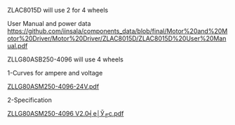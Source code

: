 
ZLAC8015D will use 2 for 4 wheels

User Manual and power data
https://github.com/iinsala/components_data/blob/final/Motor%20and%20Motor%20Driver/Motor%20Driver/ZLAC8015D/ZLAC8015D%20User%20Manual.pdf


ZLLG80ASB250-4096 will use 4 wheels

1-Curves for ampere and voltage

[ZLLG80ASM250-4096-24V.pdf](https://github.com/iinsala/components_data/files/15389786/ZLLG80ASM250-4096-24V.pdf)



2-Specification 

[ZLLG80ASM250-4096 V2.0╡е│Ў╓с.pdf](https://github.com/iinsala/components_data/files/15389787/ZLLG80ASM250-4096.V2.0.pdf)
